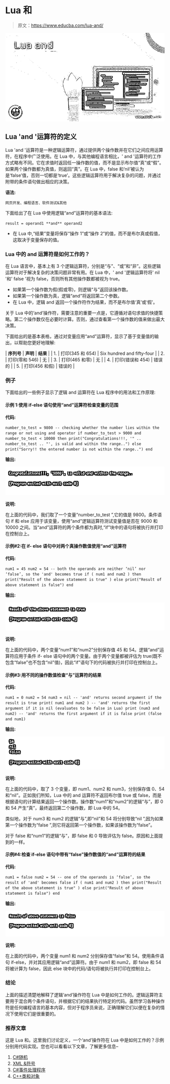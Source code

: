 # Lua 和

> 原文：<https://www.educba.com/lua-and/>

![Lua and](img/ab09a23bd4290c750fabdb1aa2fca6ee.png)



## Lua 'and '运算符的定义

Lua 'and '运算符是一种逻辑运算符，通过提供两个操作数并在它们之间应用运算符，在程序中广泛使用。在 Lua 中，与其他编程语言相比，' and '运算符的工作方式略有不同。它在求值时返回任一操作数的值，而不是显示布尔值“真”或“假”。如果两个操作数都为真值，则返回“真”。在 Lua 中，false 和‘nil’被认为是‘false’值，否则一切都是‘true’。这些逻辑运算符用于解决复杂的问题，并通过附带的条件语句做出相应的决策。

**语法:**

<small>网页开发、编程语言、软件测试&其他</small>

下面给出了在 Lua 中使用逻辑“and”运算符的基本语法:

`result = operand1 **and** operand2`

*   在 Lua 中,“结果”变量将保存“操作 1”或“操作 2”的值，而不是布尔真或假值，这取决于变量保存的值。

### Lua 中的 and 运算符是如何工作的？

在 Lua 语言中，基本上有 3 个逻辑运算符，分别是“与”、“或”和“非”。这些逻辑运算符对于解决复杂的决策问题非常有用。在 Lua 中，' and '逻辑运算符将' nil '和' false '视为 false，否则所有其他操作数都被视为 true。

*   如果第一个操作数为假(假或零)，则逻辑“与”返回该操作数。
*   如果第一个操作数为真，逻辑“and”将返回第二个参数。
*   在 Lua 中，逻辑 and 返回一个操作符作为结果，而不是布尔值‘真’或‘假’。

关于 Lua 中的‘and’操作符，需要注意的重要一点是，它遵循对语句求值的快捷策略。第二个操作数仅在必要时计算。否则，通过查看第一个操作数的值来做出最大决策。

下面给出的是基本表格，通过对变量应用“and”运算符，显示了基于变量值的输出，以帮助您更好地理解:

| **序列号** | **声明** | **结果** |
| 1. | 打印(345 和 654) | Six hundred and fifty-four |
| 2. | 打印(零和 546) | 无 |
| 3. | 打印(465 和零) | 无 |
| 4. | 打印(错误和 454) | 错误的 |
| 5. | 打印(456 和假) | 错误的 |

### 例子

下面给出的一些例子显示了逻辑 and 运算符在 Lua 程序中的用法和工作原理:

#### 示例 1:使用 if-else 语句使用“and”运算符检查变量的范围

**代码:**

`number_to_test = 9800
-- checking whether the number lies within the range or not using and operator
if number_to_test > 9000 and number_to_test < 10000 then
print("Congratulations!!!, '" .. number_to_test .. "', is valid and within the range..")
else
print("Sorry!! the entered number is not within the range..")
end`

**输出:**

![Lua and 1](img/5dcd44b8b2f663db57817c822a432603.png)



**说明:**

在上面的代码中，我们取了一个变量“number_to_test ”,它的值是 9800。条件语句 if 和 else 应用于该变量，使用“and”逻辑运算符测试变量值是否在 9000 和 10000 之间。当“and”运算符的两个条件都为真时,“if”块中的语句将被执行并打印在控制台上。

#### 示例#2:在 if- else 语句中对两个真操作数值使用“and”运算符

**代码:**

`num1 = 45
num2 = 54
-- both the operands are neither ‘nil’ nor ‘false’, so the 'and' becomes true
if ( num1 and num2 )
then
print("Result of the above statement is true" )
else
print("Result of above statement is false")
end`

**输出:**

![Lua and 2](img/502b40ed868369bcd3e0ed76eaa23735.png)



**说明:**

在上面的代码中，两个变量“num1”和“num2”分别保存值 45 和 54。逻辑“and”运算符应用于条件 if- else 语句中的两个变量。由于两个变量都被评估为 true(既不包含“false”也不包含“nil”值)，因此“if”语句下的代码被执行并打印在控制台上。

#### 示例#3:用不同的操作数值检查“与”运算符的结果

**代码:**

`num1 = 0
num2 = 54
num3 = nil
-- 'and' returns second argument if the result is true
print( num1 and num2 )
-- 'and' returns the first argument if it is nil (evaluates to be false in Lua)
print (num3 and num2)
-- 'and' returns the first argument if it is false
print (false and num1)`

**输出:**

![Lua and 3](img/700619cbdfc6280fbaec82a2b9d5477a.png)



**说明:**

在上面的代码中，取了 3 个变量，即 num1、num2 和 num3，分别保存值 0、54 和“nil”。正如我们所知，Lua 中的 and 运算符不返回布尔值 true 或 false，而是根据语句的计算结果返回一个操作数。操作数“num1”和“num2”的逻辑“与”，即 0 和 54 产生“真”，最终返回第二个操作数，即 Lua 中的 54。

类似地，对于 num3 和 num2 的逻辑“与”,即“nil”和 54 将分别导致“nil ”,因为如果第一个操作数为“false ”,则它将返回第一个操作数，如果该操作数为“false”。

对于 false 和“num1”的逻辑“与”，即 false 和 0 导致评估为 false。原因和上面提到的一样。

#### 示例#4:检查 if-else 语句中带有“false”操作数值的“and”运算符的结果

**代码:**

`num1 = false
num2 = 54
-- one of the operands is ‘false’, so the result of 'and' becomes false
if ( num1 and num2 )
then
print("Result of the above statement is true" )
else
print("Result of above statement is false")
end`

**输出:**

![Lua and 4](img/ea60297387e123260c8c6066df4f862e.png)



**说明:**

在上面的代码中，两个变量 num1 和 num2 分别保存值“false”和 54。使用条件语句 if-else，并对其应用逻辑“and”运算符。由于 num1 和 num2，即 false 和 54 将被计算为 false，因此 else 块中的代码/语句将被执行并打印在控制台上。

### 结论

上面的描述清楚地解释了逻辑‘and’操作符在 Lua 中是如何工作的。逻辑运算符主要用于混合两个条件语句，并根据它们的结果执行特定的代码。虽然学习各种操作符是任何编程语言的基本内容，但对于程序员来说，正确理解它们以便在复杂的情况下使用它们是很重要的。

### 推荐文章

这是 Lua 和。这里我们讨论定义，一个‘and’操作符在 Lua 中是如何工作的？示例分别用代码实现。您也可以看看以下文章，了解更多信息–

1.  [C#随机](https://www.educba.com/c-sharp-random/)
2.  [XML &符号](https://www.educba.com/xml-ampersand/)
3.  [C#事件处理程序](https://www.educba.com/c-sharp-eventhandler/)
4.  [C++类和对象](https://www.educba.com/c-plus-plus-class-and-object/)





